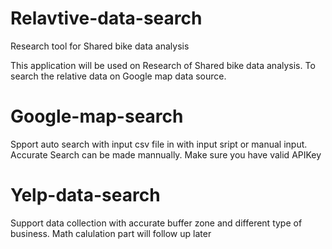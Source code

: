 # Relavtive-data-search
Research tool for Shared bike data analysis

This application will be used on Research of Shared bike data analysis. To search the relative data on Google map data source.
# Google-map-search
Spport auto search with input csv file in with input sript or manual input. Accurate Search can be made mannually.
Make sure you have valid APIKey 

# Yelp-data-search
Support data collection with accurate buffer zone and different type of business. Math calulation part will follow up later
